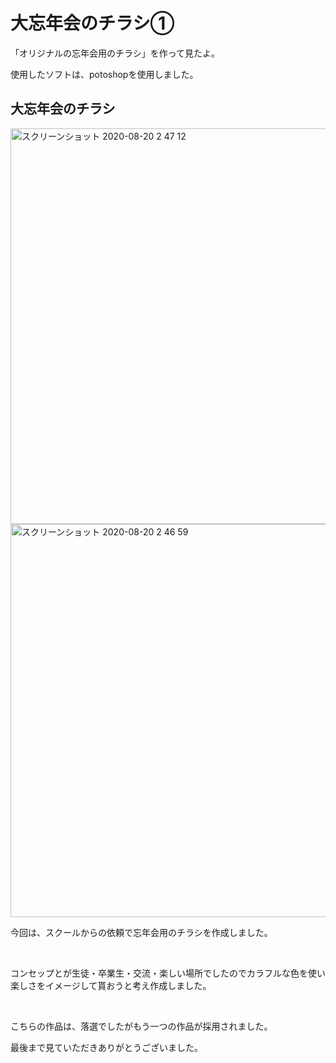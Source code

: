 <h1>大忘年会のチラシ①</h1>
<p>「オリジナルの忘年会用のチラシ」を作って見たよ。</p>
<p>使用したソフトは、potoshopを使用しました。</p>
<h2>大忘年会のチラシ</h2>
<img width="633" alt="スクリーンショット 2020-08-20 2 47 12" src="https://user-images.githubusercontent.com/69723183/90671923-5526de00-e290-11ea-8e60-6d0e21fa0b28.png">
<img width="629" alt="スクリーンショット 2020-08-20 2 46 59" src="https://user-images.githubusercontent.com/69723183/90672342-f3b33f00-e290-11ea-8fc6-24f152e626d3.png">
<p>今回は、スクールからの依頼で忘年会用のチラシを作成しました。</p><br>
<p>コンセップとが生徒・卒業生・交流・楽しい場所でしたのでカラフルな色を使い楽しさをイメージして貰おうと考え作成しました。</p><br>
<p>こちらの作品は、落選でしたがもう一つの作品が採用されました。</p>
  
 <p>最後まで見ていただきありがとうございました。</p>
